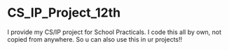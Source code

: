 # CS_IP_Project_12th
I provide my CS/IP project for School Practicals. I code this all by own, not copied from anywhere. So u can also use this in ur projects!!
